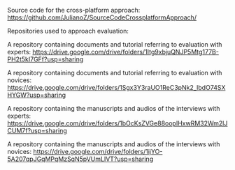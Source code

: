 
Source code for the cross-platform approach:
https://github.com/JulianoZ/SourceCodeCrossplatformApproach/


Repositories used to approach evaluation:

A repository containing documents and tutorial referring to evaluation with experts: 
https://drive.google.com/drive/folders/1Itg9xbjuQNJP5Mtg177B-PH2t5kI7GFf?usp=sharing

A repository containing documents and tutorial referring to evaluation with novices: 
https://drive.google.com/drive/folders/1Sgx3Y3raUO1ReC3pNk2_IbdO74SXHYGW?usp=sharing

A repository containing the manuscripts and audios of the interviews with experts: 
https://drive.google.com/drive/folders/1bOcKsZVGe88oopIHxwRM32Wm2lJCUM7f?usp=sharing

A repository containing the manuscripts and audios of the interviews with novices: 
https://drive.google.com/drive/folders/1ijYO-5A207qpJGqMPqMzSqN5pVUmLIVT?usp=sharing



